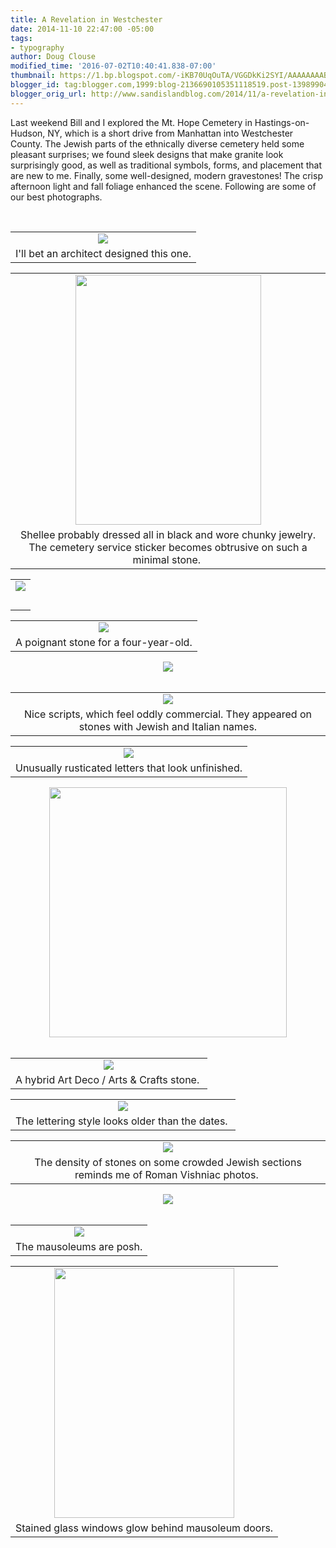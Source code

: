 ```yaml
---
title: A Revelation in Westchester
date: 2014-11-10 22:47:00 -05:00
tags:
- typography
author: Doug Clouse
modified_time: '2016-07-02T10:40:41.838-07:00'
thumbnail: https://1.bp.blogspot.com/-iKB70UqOuTA/VGGDkKi2SYI/AAAAAAAAB20/tP2nTokQ6bU/s72-c/ModernFacetedSM.jpg
blogger_id: tag:blogger.com,1999:blog-2136690105351118519.post-1398990440673583315
blogger_orig_url: http://www.sandislandblog.com/2014/11/a-revelation-in-westchester.html
---
```


Last weekend Bill and I explored the Mt. Hope Cemetery in Hastings-on-Hudson, NY, which is a short drive from Manhattan into Westchester County. The Jewish parts of the ethnically diverse cemetery held some pleasant surprises; we found sleek designs that make granite look surprisingly good, as well as traditional symbols, forms, and placement that are new to me. Finally, some well-designed, modern gravestones! The crisp afternoon light and fall foliage enhanced the scene. Following are some of our best photographs.<br /><div><br /></div><div><div class="separator" style="clear: both; text-align: center;"></div><div class="separator" style="clear: both; text-align: center;"></div><table align="center" cellpadding="0" cellspacing="0" class="tr-caption-container" style="margin-left: auto; margin-right: auto; text-align: center;"><tbody><tr><td style="text-align: center;"><a href="http://1.bp.blogspot.com/-iKB70UqOuTA/VGGDkKi2SYI/AAAAAAAAB20/tP2nTokQ6bU/s1600/ModernFacetedSM.jpg" imageanchor="1" style="margin-left: auto; margin-right: auto;"><img border="0" src="https://1.bp.blogspot.com/-iKB70UqOuTA/VGGDkKi2SYI/AAAAAAAAB20/tP2nTokQ6bU/s1600/ModernFacetedSM.jpg" /></a></td></tr><tr><td class="tr-caption" style="text-align: center;">I'll bet an architect designed this one.</td></tr></tbody></table><table align="center" cellpadding="0" cellspacing="0" class="tr-caption-container" style="margin-left: auto; margin-right: auto; text-align: center;"><tbody><tr><td style="text-align: center;"><a href="http://3.bp.blogspot.com/-f8usoBx2pIE/VGGDkQ5umTI/AAAAAAAAB3Y/H7Jc7FJAGfo/s1600/ModernSleekSM.jpg" imageanchor="1" style="margin-left: auto; margin-right: auto;"><img border="0" height="400" src="https://3.bp.blogspot.com/-f8usoBx2pIE/VGGDkQ5umTI/AAAAAAAAB3Y/H7Jc7FJAGfo/s1600/ModernSleekSM.jpg" width="297" /></a></td></tr><tr><td class="tr-caption" style="text-align: center;">Shellee probably dressed all in black and wore chunky jewelry.<br />The cemetery service sticker becomes obtrusive on such a minimal stone.&nbsp;</td></tr></tbody></table><table align="center" cellpadding="0" cellspacing="0" class="tr-caption-container" style="margin-left: auto; margin-right: auto; text-align: center;"><tbody><tr><td style="text-align: center;"><a href="http://3.bp.blogspot.com/--uXJx9jTYGo/VGGDkW05UiI/AAAAAAAAB28/G9Egce7QZBk/s1600/ModerntrapezoidsSM.jpg" imageanchor="1" style="margin-left: auto; margin-right: auto;"><img border="0" src="https://3.bp.blogspot.com/--uXJx9jTYGo/VGGDkW05UiI/AAAAAAAAB28/G9Egce7QZBk/s1600/ModerntrapezoidsSM.jpg" /></a></td></tr><tr><td class="tr-caption" style="text-align: center;"><br /></td></tr></tbody></table><table align="center" cellpadding="0" cellspacing="0" class="tr-caption-container" style="margin-left: auto; margin-right: auto; text-align: center;"><tbody><tr><td><a href="http://4.bp.blogspot.com/-VIoCLIK5gOc/VGGDk6nzkBI/AAAAAAAAB3U/D-Z0QAKZb4E/s1600/OctopusSM.jpg" imageanchor="1" style="margin-left: auto; margin-right: auto;"><img border="0" src="https://4.bp.blogspot.com/-VIoCLIK5gOc/VGGDk6nzkBI/AAAAAAAAB3U/D-Z0QAKZb4E/s1600/OctopusSM.jpg" /></a></td></tr><tr><td class="tr-caption">A poignant stone for a four-year-old.</td></tr></tbody></table><div class="separator" style="clear: both; text-align: center;"><a href="http://3.bp.blogspot.com/-y2I__G8rDEY/VGGDjjXtkmI/AAAAAAAAB2o/viosgtvO814/s1600/JewishScriptSM.jpg" imageanchor="1" style="margin-left: 1em; margin-right: 1em;"><img border="0" src="https://3.bp.blogspot.com/-y2I__G8rDEY/VGGDjjXtkmI/AAAAAAAAB2o/viosgtvO814/s1600/JewishScriptSM.jpg" /></a></div><br /><table align="center" cellpadding="0" cellspacing="0" class="tr-caption-container" style="margin-left: auto; margin-right: auto; text-align: center;"><tbody><tr><td style="text-align: center;"><a href="http://2.bp.blogspot.com/-mpym0wFb2XU/VGGDlNqhyoI/AAAAAAAAB3M/6bJgHF_ae3g/s1600/TorzilliScriptSM.jpg" imageanchor="1" style="margin-left: auto; margin-right: auto;"><img border="0" src="https://2.bp.blogspot.com/-mpym0wFb2XU/VGGDlNqhyoI/AAAAAAAAB3M/6bJgHF_ae3g/s1600/TorzilliScriptSM.jpg" /></a></td></tr><tr><td class="tr-caption" style="text-align: center;">Nice scripts, which feel oddly commercial. They appeared on stones with Jewish and Italian names.</td></tr></tbody></table><table align="center" cellpadding="0" cellspacing="0" class="tr-caption-container" style="margin-left: auto; margin-right: auto; text-align: center;"><tbody><tr><td style="text-align: center;"><a href="http://3.bp.blogspot.com/-3Lf8V-Vy3fs/VGGDlbpU3eI/AAAAAAAAB3c/tEMVyOkVbfs/s1600/WagnerRustic1SM.jpg" imageanchor="1" style="margin-left: auto; margin-right: auto;"><img border="0" src="https://3.bp.blogspot.com/-3Lf8V-Vy3fs/VGGDlbpU3eI/AAAAAAAAB3c/tEMVyOkVbfs/s1600/WagnerRustic1SM.jpg" /></a></td></tr><tr><td class="tr-caption" style="text-align: center;">Unusually rusticated letters that look unfinished.</td></tr></tbody></table><div class="separator" style="clear: both; text-align: center;"><a href="http://4.bp.blogspot.com/-AlNXAZ90nB4/VGGDlg7xRhI/AAAAAAAAB3g/pvjZJCpNhF4/s1600/WangerRustic2SM.jpg" imageanchor="1" style="margin-left: 1em; margin-right: 1em;"><img border="0" height="400" src="https://4.bp.blogspot.com/-AlNXAZ90nB4/VGGDlg7xRhI/AAAAAAAAB3g/pvjZJCpNhF4/s1600/WangerRustic2SM.jpg" width="380" /></a></div><div class="separator" style="clear: both; text-align: center;"><br /></div><table align="center" cellpadding="0" cellspacing="0" class="tr-caption-container" style="margin-left: auto; margin-right: auto; text-align: center;"><tbody><tr><td style="text-align: center;"><a href="http://4.bp.blogspot.com/-kzmNInsDYio/VGGDkQQsydI/AAAAAAAAB3A/B1nuDhx74RY/s1600/NeedelmanDecoSM.jpg" imageanchor="1" style="margin-left: auto; margin-right: auto;"><img border="0" src="https://4.bp.blogspot.com/-kzmNInsDYio/VGGDkQQsydI/AAAAAAAAB3A/B1nuDhx74RY/s1600/NeedelmanDecoSM.jpg" /></a></td></tr><tr><td class="tr-caption" style="text-align: center;">A hybrid Art Deco / Arts &amp; Crafts stone.&nbsp;</td></tr></tbody></table><table align="center" cellpadding="0" cellspacing="0" class="tr-caption-container" style="margin-left: auto; margin-right: auto; text-align: center;"><tbody><tr><td style="text-align: center;"><a href="http://3.bp.blogspot.com/-J36iIvqe2zA/VGGDiw4N5nI/AAAAAAAAB2c/htE9m6SJxAk/s1600/CoolDecoSM.jpg" imageanchor="1" style="margin-left: auto; margin-right: auto;"><img border="0" src="https://3.bp.blogspot.com/-J36iIvqe2zA/VGGDiw4N5nI/AAAAAAAAB2c/htE9m6SJxAk/s1600/CoolDecoSM.jpg" /></a></td></tr><tr><td class="tr-caption" style="text-align: center;">The lettering style looks older than the dates.&nbsp;</td></tr></tbody></table><table align="center" cellpadding="0" cellspacing="0" class="tr-caption-container" style="margin-left: auto; margin-right: auto; text-align: center;"><tbody><tr><td style="text-align: center;"><a href="http://2.bp.blogspot.com/-zY0xpZ1M7CE/VGGDi1cq4AI/AAAAAAAAB2k/cTzFLzTba74/s1600/Jewish1SM.jpg" imageanchor="1" style="margin-left: auto; margin-right: auto;"><img border="0" src="https://2.bp.blogspot.com/-zY0xpZ1M7CE/VGGDi1cq4AI/AAAAAAAAB2k/cTzFLzTba74/s1600/Jewish1SM.jpg" /></a></td></tr><tr><td class="tr-caption" style="text-align: center;">The density of stones on some crowded Jewish sections reminds me of Roman Vishniac photos.&nbsp;</td></tr></tbody></table><div class="separator" style="clear: both; text-align: center;"><a href="http://2.bp.blogspot.com/-AvHXyJFG_bk/VGGDjNoFMCI/AAAAAAAAB2g/cVto3ASPGRQ/s1600/Jewish2SM.jpg" imageanchor="1" style="margin-left: 1em; margin-right: 1em;"><img border="0" src="https://2.bp.blogspot.com/-AvHXyJFG_bk/VGGDjNoFMCI/AAAAAAAAB2g/cVto3ASPGRQ/s1600/Jewish2SM.jpg" /></a></div><div class="separator" style="clear: both; text-align: center;"><br /></div><table align="center" cellpadding="0" cellspacing="0" class="tr-caption-container" style="margin-left: auto; margin-right: auto; text-align: center;"><tbody><tr><td style="text-align: center;"><a href="http://4.bp.blogspot.com/-jnsCibT2jUE/VGGDj2POaHI/AAAAAAAAB2w/cAkQWHuAYhg/s1600/MausoleumsSM.jpg" imageanchor="1" style="margin-left: auto; margin-right: auto;"><img border="0" src="https://4.bp.blogspot.com/-jnsCibT2jUE/VGGDj2POaHI/AAAAAAAAB2w/cAkQWHuAYhg/s1600/MausoleumsSM.jpg" /></a></td></tr><tr><td class="tr-caption" style="text-align: center;">The mausoleums are posh.</td></tr></tbody></table><table align="center" cellpadding="0" cellspacing="0" class="tr-caption-container" style="margin-left: auto; margin-right: auto; text-align: center;"><tbody><tr><td style="text-align: center;"><a href="http://1.bp.blogspot.com/-qgTYd94qijc/VGGHai7YrWI/AAAAAAAAB4Q/eq7OZFBDJVA/s1600/PSM.jpg" imageanchor="1" style="margin-left: auto; margin-right: auto;"><img border="0" height="400" src="https://1.bp.blogspot.com/-qgTYd94qijc/VGGHai7YrWI/AAAAAAAAB4Q/eq7OZFBDJVA/s1600/PSM.jpg" width="288" /></a></td></tr><tr><td class="tr-caption" style="text-align: center;">Stained glass windows glow behind mausoleum doors.</td></tr></tbody></table><div class="separator" style="clear: both; text-align: center;"><br /></div><div class="separator" style="clear: both; text-align: center;"><br /></div><div class="separator" style="clear: both; text-align: center;"><br /></div><div class="separator" style="clear: both; text-align: center;"><br /></div><div class="separator" style="clear: both; text-align: center;"><br /></div><div class="separator" style="clear: both; text-align: center;"><br /></div><div class="separator" style="clear: both; text-align: center;"><br /></div><div class="separator" style="clear: both; text-align: center;"><br /></div><br /></div>